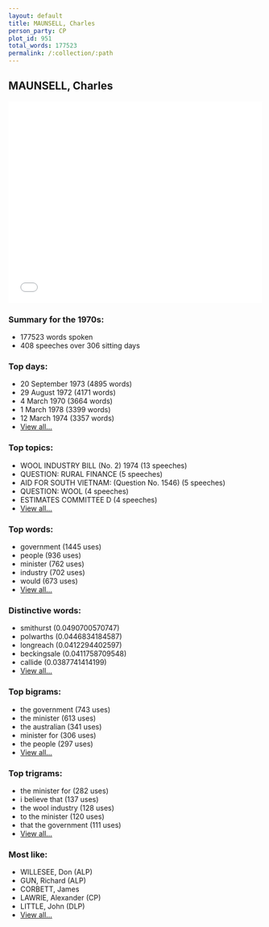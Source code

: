 ```yaml
---
layout: default
title: MAUNSELL, Charles
person_party: CP
plot_id: 951
total_words: 177523
permalink: /:collection/:path
---
```


## MAUNSELL, Charles

<iframe width="100%" height="400" frameborder="0" scrolling="no" src="//plot.ly/~wragge/951.embed"></iframe>


### Summary for the 1970s:

* 177523 words spoken
* 408 speeches over 306 sitting days


### Top days:

* 20 September 1973 (4895 words)
* 29 August 1972 (4171 words)
* 4 March 1970 (3664 words)
* 1 March 1978 (3399 words)
* 12 March 1974 (3357 words)
* [View all...](days/)


### Top topics:

* WOOL INDUSTRY BILL (No. 2) 1974 (13 speeches)
* QUESTION: RURAL FINANCE (5 speeches)
* AID FOR SOUTH VIETNAM: (Question No. 1546) (5 speeches)
* QUESTION: WOOL (4 speeches)
* ESTIMATES COMMITTEE D (4 speeches)
* [View all...](topics/)


### Top words:

* government (1445 uses)
* people (936 uses)
* minister (762 uses)
* industry (702 uses)
* would (673 uses)
* [View all...](words/)


### Distinctive words:

* smithurst (0.0490700570747)
* polwarths (0.0446834184587)
* longreach (0.0412294402597)
* beckingsale (0.0411758709548)
* callide (0.0387741414199)
* [View all...](sig_words/)


### Top bigrams:

* the government (743 uses)
* the minister (613 uses)
* the australian (341 uses)
* minister for (306 uses)
* the people (297 uses)
* [View all...](bigrams/)


### Top trigrams:

* the minister for (282 uses)
* i believe that (137 uses)
* the wool industry (128 uses)
* to the minister (120 uses)
* that the government (111 uses)
* [View all...](trigrams/)


### Most like:

* WILLESEE, Don (ALP)
* GUN, Richard (ALP)
* CORBETT, James 
* LAWRIE, Alexander (CP)
* LITTLE, John (DLP)
* [View all...](similarities/)
